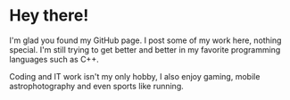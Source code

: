 # Hey there!
I'm glad you found my GitHub page. I post some of my work here, nothing special. I'm still trying to get better and better in my favorite programming languages such as C++.

Coding and IT work isn't my only hobby, I also enjoy gaming, mobile astrophotography and even sports like running.
